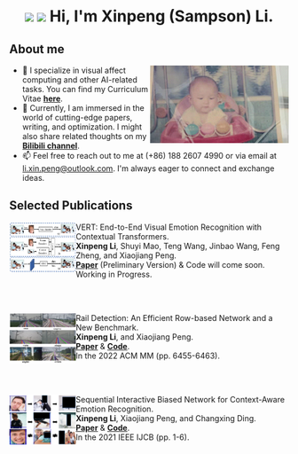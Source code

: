 <h1 align="center"><img src="https://github.com/TheDudeThatCode/TheDudeThatCode/blob/master/Assets/Hi.gif" width="29px"> <img src="https://github.com/TheDudeThatCode/TheDudeThatCode/blob/master/Assets/Earth.gif" width="24px"> Hi, I'm Xinpeng (Sampson) Li.</h1>

## About me
<a target="_blank" align="center">
  <img align="right" top="500" height="140" width="250" alt="GIF" src="https://github.com/Sampson-Lee/Sampson-Lee/blob/main/photos.gif">
</a>

- 👀 I specialize in visual affect computing and other AI-related tasks. You can find my Curriculum Vitae **[here](https://github.com/Sampson-Lee/Sampson-Lee/blob/main/CV_XinpengLi_2023.pdf)**.
- 🌱 Currently, I am immersed in the world of cutting-edge papers, writing, and optimization. I might also share related thoughts on my **[Bilibili channel](https://space.bilibili.com/111355637/)**. 
- 📫 Feel free to reach out to me at (+86) 188 2607 4990 or via email at li.xin.peng@outlook.com. I'm always eager to connect and exchange ideas.


## Selected Publications 

[<img align="left" height="90px" width="120px" alt="ICCV" src="https://github.com/Sampson-Lee/Sampson-Lee/blob/main/TMM_2023_VERT_logo.png"/>]()
VERT: End-to-End Visual Emotion Recognition with Contextual Transformers. \
**Xinpeng Li**, Shuyi Mao, Teng Wang, Jinbao Wang, Feng Zheng, and Xiaojiang Peng.  \
[**Paper**](https://github.com/Sampson-Lee/Sampson-Lee/blob/main/VERT_Preliminary_Version.pdf) (Preliminary Version) & Code will come soon. \
Working in Progress.

<br/>
<br/>

[<img align="left" height="90px" width="120px" alt="ACMMM" src="https://github.com/Sampson-Lee/Sampson-Lee/blob/main/ACM_MM_2022_Rail_Detection_logo.png"/>]()
Rail Detection: An Efficient Row-based Network and a New Benchmark. \
**Xinpeng Li**, and Xiaojiang Peng. \
[**Paper**](https://github.com/Sampson-Lee/Sampson-Lee/blob/main/ACM_MM_2022_Rail_Detection.pdf) & [**Code**](https://github.com/Sampson-Lee/Rail-Detection). \
In the 2022 ACM MM (pp. 6455-6463).

<br/>
<br/>

[<img align="left" height="90px" width="120px" alt="IJCB" src="https://github.com/Sampson-Lee/Sampson-Lee/blob/main/IJCB_2021_SCB_Net_logo.png"/>]()
Sequential Interactive Biased Network for Context-Aware Emotion Recognition. \
**Xinpeng Li**, Xiaojiang Peng, and Changxing Ding. \
[**Paper**](https://github.com/Sampson-Lee/Sampson-Lee/blob/main/IJCB_2021_SCB_Net.pdf) & [**Code**](https://github.com/Sampson-Lee/SIB-Net). \
In the 2021 IEEE IJCB (pp. 1-6).


<br/>
